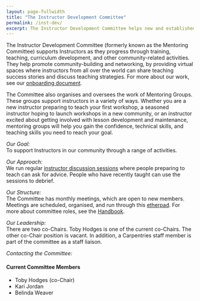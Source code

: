 ```yaml
---
layout: page-fullwidth
title: "The Instructor Development Committee"
permalink: /inst-dev/
excerpt: The Instructor Development Committee helps new and established Instructors.
---
```


The Instructor Development Committee (formerly known as the Mentoring Committee) supports Instructors as they progress 
through training, teaching, curriculum development,
and other community-related activities. They help promote community-building and networking, by 
providing virtual spaces where instructors from all over the world can share teaching success stories and 
discuss teaching strategies. For more about our work, see our [onboarding document](ttps://github.com/carpentries/mentoring/blob/master/onboarding-document.md).

The Committee also organises and oversees the work of Mentoring Groups. These groups support instructors in a variety of ways. 
Whether you are a new instructor preparing to teach your first workshop, a seasoned instructor hoping to launch workshops in 
a new community, or an instructor excited about getting involved with lesson development and maintenance, mentoring groups 
will help you gain the confidence, technical skills, and teaching skills you need to reach your goal.

_Our Goal:_    
To support Instructors in our community through a range of activities. 

_Our Approach:_    
We run regular [instructor discussion sessions](https://pad.carpentries.org/instructor-discussion) where people preparing to teach can ask for advice. People who have recently taught
can use the sessions to debrief.


_Our Structure:_    
The Committee has monthly meetings, which are open to new members. Meetings are scheduled, organised, and 
run through this [etherpad](https://pad.carpentries.org/scf-mentoring).
For more about committee roles, see the [Handbook](https://docs.carpentries.org/topic_folders/mentoring/mentoring-subcommittee-roles.html).

_Our Leadership:_    
There are two co-Chairs. Toby Hodges is one of the current co-Chairs. The other co-Chair position is vacant.
In addition, a Carpentries staff member is part of the committee as a staff liaison.

_Contacting the Committee:_     


#### Current Committee Members

* Toby Hodges (co-Chair)
* Kari Jordan
* Belinda Weaver

